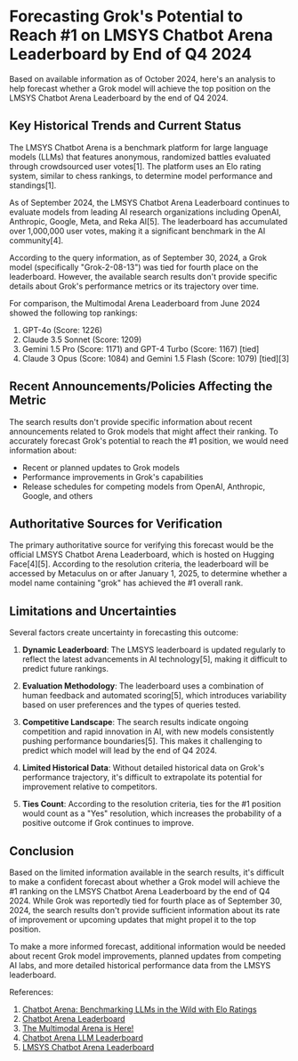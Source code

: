 # Forecasting Grok's Potential to Reach #1 on LMSYS Chatbot Arena Leaderboard by End of Q4 2024

Based on available information as of October 2024, here's an analysis to help forecast whether a Grok model will achieve the top position on the LMSYS Chatbot Arena Leaderboard by the end of Q4 2024.

## Key Historical Trends and Current Status

The LMSYS Chatbot Arena is a benchmark platform for large language models (LLMs) that features anonymous, randomized battles evaluated through crowdsourced user votes[1]. The platform uses an Elo rating system, similar to chess rankings, to determine model performance and standings[1].

As of September 2024, the LMSYS Chatbot Arena Leaderboard continues to evaluate models from leading AI research organizations including OpenAI, Anthropic, Google, Meta, and Reka AI[5]. The leaderboard has accumulated over 1,000,000 user votes, making it a significant benchmark in the AI community[4].

According to the query information, as of September 30, 2024, a Grok model (specifically "Grok-2-08-13") was tied for fourth place on the leaderboard. However, the available search results don't provide specific details about Grok's performance metrics or its trajectory over time.

For comparison, the Multimodal Arena Leaderboard from June 2024 showed the following top rankings:

1. GPT-4o (Score: 1226)
2. Claude 3.5 Sonnet (Score: 1209)
3. Gemini 1.5 Pro (Score: 1171) and GPT-4 Turbo (Score: 1167) [tied]
5. Claude 3 Opus (Score: 1084) and Gemini 1.5 Flash (Score: 1079) [tied][3]

## Recent Announcements/Policies Affecting the Metric

The search results don't provide specific information about recent announcements related to Grok models that might affect their ranking. To accurately forecast Grok's potential to reach the #1 position, we would need information about:

- Recent or planned updates to Grok models
- Performance improvements in Grok's capabilities
- Release schedules for competing models from OpenAI, Anthropic, Google, and others

## Authoritative Sources for Verification

The primary authoritative source for verifying this forecast would be the official LMSYS Chatbot Arena Leaderboard, which is hosted on Hugging Face[4][5]. According to the resolution criteria, the leaderboard will be accessed by Metaculus on or after January 1, 2025, to determine whether a model name containing "grok" has achieved the #1 overall rank.

## Limitations and Uncertainties

Several factors create uncertainty in forecasting this outcome:

1. **Dynamic Leaderboard**: The LMSYS leaderboard is updated regularly to reflect the latest advancements in AI technology[5], making it difficult to predict future rankings.

2. **Evaluation Methodology**: The leaderboard uses a combination of human feedback and automated scoring[5], which introduces variability based on user preferences and the types of queries tested.

3. **Competitive Landscape**: The search results indicate ongoing competition and rapid innovation in AI, with new models consistently pushing performance boundaries[5]. This makes it challenging to predict which model will lead by the end of Q4 2024.

4. **Limited Historical Data**: Without detailed historical data on Grok's performance trajectory, it's difficult to extrapolate its potential for improvement relative to competitors.

5. **Ties Count**: According to the resolution criteria, ties for the #1 position would count as a "Yes" resolution, which increases the probability of a positive outcome if Grok continues to improve.

## Conclusion

Based on the limited information available in the search results, it's difficult to make a confident forecast about whether a Grok model will achieve the #1 ranking on the LMSYS Chatbot Arena Leaderboard by the end of Q4 2024. While Grok was reportedly tied for fourth place as of September 30, 2024, the search results don't provide sufficient information about its rate of improvement or upcoming updates that might propel it to the top position.

To make a more informed forecast, additional information would be needed about recent Grok model improvements, planned updates from competing AI labs, and more detailed historical performance data from the LMSYS leaderboard.

References:
1. [Chatbot Arena: Benchmarking LLMs in the Wild with Elo Ratings](https://lmsys.org/blog/2023-05-03-arena/)
2. [Chatbot Arena Leaderboard](https://huggingface.co/spaces/lmarena-ai/chatbot-arena-leaderboard)
3. [The Multimodal Arena is Here!](https://lmsys.org/blog/2024-06-27-multimodal/)
4. [Chatbot Arena LLM Leaderboard](https://huggingface.co/spaces/lmsys/chatbot-arena-leaderboard)
5. [LMSYS Chatbot Arena Leaderboard](https://klu.ai/glossary/lmsys-leaderboard)
